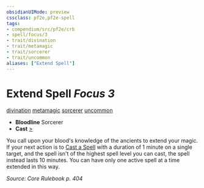 ```yaml
---
obsidianUIMode: preview
cssclass: pf2e,pf2e-spell
tags:
- compendium/src/pf2e/crb
- spell/focus/3
- trait/divination
- trait/metamagic
- trait/sorcerer
- trait/uncommon
aliases: ["Extend Spell"]
---
```

# Extend Spell *Focus 3*   
[divination](../../Rules/traits/divination.md)  [metamagic](../../Rules/traits/metamagic.md)  [sorcerer](../../Rules/traits/sorcerer.md)  [uncommon](../../Rules/traits/uncommon.md)  

- **Bloodline** Sorcerer
- **Cast** [>](../../Rules/core-rulebook/chapter-9-playing-the-game.md#Actions "Single Action") 

You call upon your blood's knowledge of the ancients to extend your magic. If your next action is to [Cast a Spell](../../Rules/actions/cast-a-spell.md) with a duration of 1 minute on a single target, and the spell isn't of the highest spell level you can cast, the spell instead lasts 10 minutes. You can have only one active spell at a time extended in this way.

*Source: Core Rulebook p. 404*